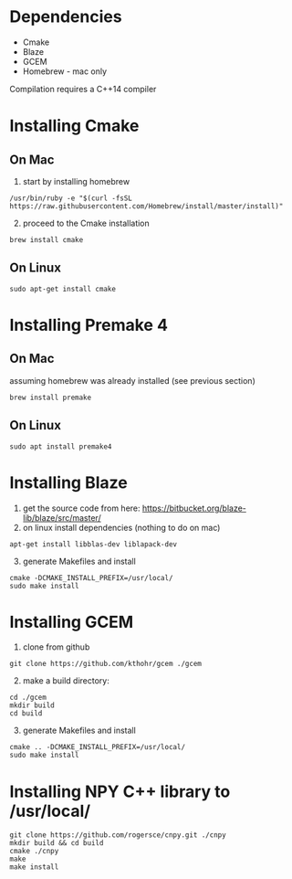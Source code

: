 
# Dependencies
* Cmake
* Blaze
* GCEM
* Homebrew - mac only

Compilation requires a C++14 compiler

# Installing Cmake

## On Mac

1. start by installing homebrew
~~~~
/usr/bin/ruby -e "$(curl -fsSL https://raw.githubusercontent.com/Homebrew/install/master/install)"
~~~~

2. proceed to the Cmake installation
~~~~
brew install cmake
~~~~

## On Linux
~~~~
sudo apt-get install cmake
~~~~

# Installing Premake 4

## On Mac

assuming homebrew was already installed (see previous section)
~~~~
brew install premake
~~~~

## On Linux
~~~~
sudo apt install premake4
~~~~

# Installing Blaze

1. get the source code from here: https://bitbucket.org/blaze-lib/blaze/src/master/
2. on linux install dependencies (nothing to do on mac)
~~~~
apt-get install libblas-dev liblapack-dev
~~~~

3. generate Makefiles and install
~~~~
cmake -DCMAKE_INSTALL_PREFIX=/usr/local/
sudo make install
~~~~

# Installing GCEM

1. clone from github
~~~~
git clone https://github.com/kthohr/gcem ./gcem
~~~~

2. make a build directory:
~~~~
cd ./gcem
mkdir build
cd build
~~~~

3. generate Makefiles and install
~~~~
cmake .. -DCMAKE_INSTALL_PREFIX=/usr/local/
sudo make install
~~~~

# Installing NPY C++ library to /usr/local/
~~~~
git clone https://github.com/rogersce/cnpy.git ./cnpy
mkdir build && cd build
cmake ./cnpy
make
make install
~~~~
